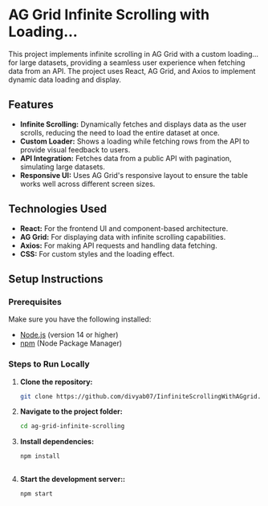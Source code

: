 # AG Grid Infinite Scrolling with Loading...

This project implements infinite scrolling in AG Grid with a custom loading... for large datasets, providing a seamless user experience when fetching data from an API. The project uses React, AG Grid, and Axios to implement dynamic data loading and display.

## Features

- **Infinite Scrolling:** Dynamically fetches and displays data as the user scrolls, reducing the need to load the entire dataset at once.
- **Custom Loader:** Shows a loading  while fetching rows from the API to provide visual feedback to users.
- **API Integration:** Fetches data from a public API with pagination, simulating large datasets.
- **Responsive UI:** Uses AG Grid's responsive layout to ensure the table works well across different screen sizes.

## Technologies Used

- **React:** For the frontend UI and component-based architecture.
- **AG Grid:** For displaying data with infinite scrolling capabilities.
- **Axios:** For making API requests and handling data fetching.
- **CSS:** For custom styles and the loading effect.

## Setup Instructions

### Prerequisites

Make sure you have the following installed:

- [Node.js](https://nodejs.org/) (version 14 or higher)
- [npm](https://www.npmjs.com/) (Node Package Manager)

### Steps to Run Locally

1. **Clone the repository:**
   ```bash
   git clone https://github.com/divyab07/IinfiniteScrollingWithAGgrid.git

2. **Navigate to the project folder:**
   ```bash
   cd ag-grid-infinite-scrolling

3. **Install dependencies:**
   ```bash
   npm install
 
3. **Start the development server::**
   ```bash
   npm start

